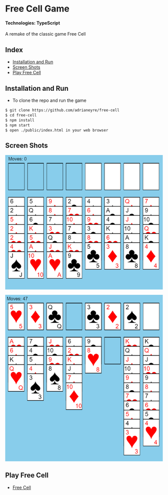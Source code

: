 # Free Cell Game

#### Technologies: TypeScript

A remake of the classic game Free Cell

## Index
* [Installation and Run](#Install)
* [Screen Shots](#Shots)
* [Play Free Cell](#Play)

## <a name="Install">Installation and Run</a>
* To clone the repo and run the game
```shell
$ git clone https://github.com/adrianeyre/free-cell
$ cd free-cell
$ npm install
$ npm start
$ open ./public/index.html in your web browser
```

## <a name="Shots">Screen Shots</a>
[![Screenshot](https://raw.githubusercontent.com/adrianeyre/free-cell/master/images/screenshot1.png)](https://raw.githubusercontent.com/adrianeyre/free-cell/master/images/screenshot1.png "Game View")

[![Screenshot](https://raw.githubusercontent.com/adrianeyre/free-cell/master/images/screenshot2.png)](https://raw.githubusercontent.com/adrianeyre/free-cell/master/images/screenshot2.png "Game View")


## <a name="Play">Play Free Cell</a>
* [Free Cell](http://adrianeyre.co.uk/free-cell)
